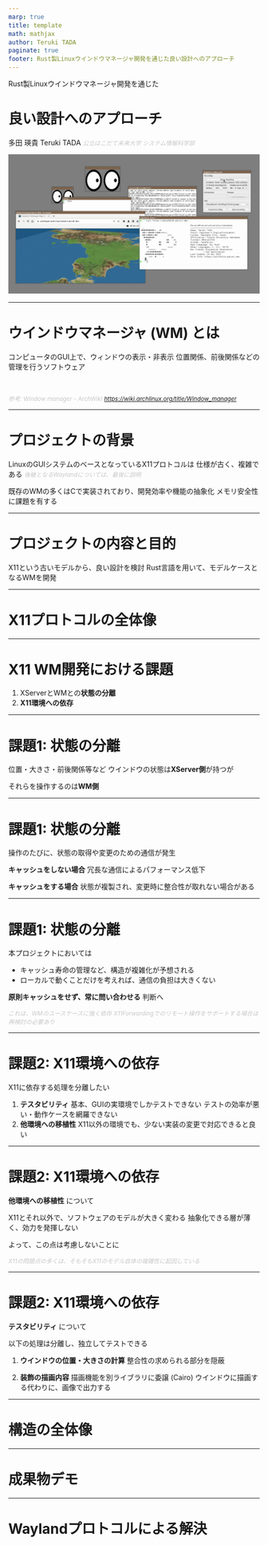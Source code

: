```yaml
---
marp: true
title: template
math: mathjax
author: Teruki TADA
paginate: true
footer: Rust製Linuxウインドウマネージャ開発を通じた良い設計へのアプローチ
---
```


<style>

footer {
    color: rgb(200, 200, 200);
    width: 100%;
}

section::after {
  color: rgb(200, 200, 200);
  content: attr(data-marpit-pagination) '/' attr(data-marpit-pagination-total);
}

section {
    background: linear-gradient( rgba(30, 35, 30, 0.9), rgba(30, 30, 30, 1.0) ), url(resources/wm.png);
    background-size: cover;
    background-position: center;
    color: rgb(240, 240, 240);
}

em {
    font-weight: normal;
    font-size: smaller;
    color: rgb(200, 200, 200);
}

section h1,h2,h3,h4 {
    color: rgb(110, 190, 130);
}

section h5 {
    color: rgb(240, 240, 240);
    font-size: 1.7em;
}

section a:link {
    color: rgb(150, 200, 220);
}
</style>

Rust製Linuxウインドウマネージャ開発を通じた
# 良い設計へのアプローチ

多田 瑛貴 Teruki TADA
*公立はこだて未来大学 システム情報科学部*

![bg right:35%](resources/wm.png)

---

# ウインドウマネージャ (WM) とは

コンピュータのGUI上で、ウィンドウの表示・非表示
位置関係、前後関係などの管理を行うソフトウェア

<br>

*参考: Window manager - ArchWiki*
*https://wiki.archlinux.org/title/Window_manager*

---

# プロジェクトの背景

LinuxのGUIシステムのベースとなっているX11プロトコルは
仕様が古く、複雑である
*後継となるWaylandについては、最後に説明*

既存のWMの多くはCで実装されており、開発効率や機能の抽象化
メモリ安全性に課題を有する

---

# プロジェクトの内容と目的

X11という古いモデルから、良い設計を検討
Rust言語を用いて、モデルケースとなるWMを開発

---

# X11プロトコルの全体像

---

# X11 WM開発における課題

1. XServerとWMとの**状態の分離** 
2. **X11環境への依存**

---

# 課題1: 状態の分離

位置・大きさ・前後関係等など
ウインドウの状態は**XServer側**が持つが

それらを操作するのは**WM側**

---

# 課題1: 状態の分離

操作のたびに、状態の取得や変更のための通信が発生

**キャッシュをしない場合**
冗長な通信によるパフォーマンス低下


**キャッシュをする場合**
状態が複製され、変更時に整合性が取れない場合がある

---

# 課題1: 状態の分離

本プロジェクトにおいては

 - キャッシュ寿命の管理など、構造が複雑化が予想される
 - ローカルで動くことだけを考えれば、通信の負担は大きくない

**原則キャッシュをせず、常に問い合わせる** 判断へ

*これは、WMのユースケースに強く依存*
*X11Forwardingでのリモート操作をサポートする場合は再検討の必要あり*

---

# 課題2: X11環境への依存

X11に依存する処理を分離したい

 1. **テスタビリティ**
    基本、GUIの実環境でしかテストできない
    テストの効率が悪い・動作ケースを網羅できない
 1. **他環境への移植性**
    X11以外の環境でも、少ない実装の変更で対応できると良い

---

# 課題2: X11環境への依存

**他環境への移植性** について

X11とそれ以外で、ソフトウェアのモデルが大きく変わる
抽象化できる層が薄く、効力を発揮しない

よって、この点は考慮しないことに

*X11の問題点の多くは、そもそもX11のモデル自体の複雑性に起因している*

---

# 課題2: X11環境への依存

**テスタビリティ** について

以下の処理は分離し、独立してテストできる

1. **ウインドウの位置・大きさの計算**
   整合性の求められる部分を隠蔽

2. **装飾の描画内容**
   描画機能を別ライブラリに委譲 (Cairo)
    ウインドウに描画する代わりに、画像で出力する

---

# 構造の全体像

---

# 成果物デモ

---

# Waylandプロトコルによる解決
